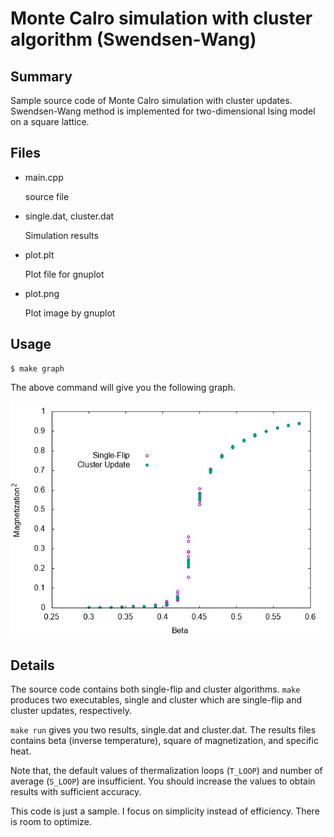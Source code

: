 # Monte Calro simulation with cluster algorithm (Swendsen-Wang)

## Summary

Sample source code of Monte Calro simulation with cluster updates.
Swendsen-Wang method is implemented for two-dimensional Ising model
on a square lattice.

## Files

- main.cpp

   source file

- single.dat, cluster.dat

  Simulation results

- plot.plt

  Plot file for gnuplot

- plot.png

  Plot image by gnuplot

## Usage

    $ make graph

The above command will give you the following graph.

![plot.png](plot.png)

## Details

The source code contains both single-flip and cluster algorithms.
`make` produces two executables, single and cluster which are
single-flip and cluster updates, respectively.

`make run` gives you two results, single.dat and cluster.dat.
The results files contains beta (inverse temperature), square of
magnetization, and specific heat.

Note that, the default values of thermalization loops (`T_LOOP`)
and number of average (`S_LOOP`) are insufficient. You should increase the values to obtain results with sufficient accuracy.

This code is just a sample. I focus on simplicity instead of efficiency. There is room to optimize.
